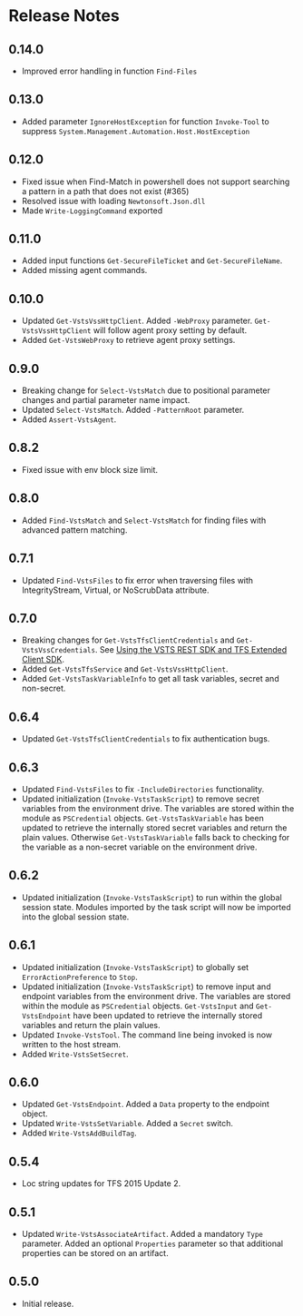 # Release Notes

## 0.14.0
* Improved error handling in function `Find-Files`

## 0.13.0
* Added parameter `IgnoreHostException` for function `Invoke-Tool` to suppress `System.Management.Automation.Host.HostException`

## 0.12.0
* Fixed issue when Find-Match in powershell does not support searching a pattern in a path that does not exist (#365)
* Resolved issue with loading `Newtonsoft.Json.dll`
* Made `Write-LoggingCommand` exported

## 0.11.0
* Added input functions `Get-SecureFileTicket` and `Get-SecureFileName`.
* Added missing agent commands.

## 0.10.0
* Updated `Get-VstsVssHttpClient`. Added `-WebProxy` parameter. `Get-VstsVssHttpClient` will follow agent proxy setting by default.
* Added `Get-VstsWebProxy` to retrieve agent proxy settings.

## 0.9.0
* Breaking change for `Select-VstsMatch` due to positional parameter changes and partial parameter name impact.
* Updated `Select-VstsMatch`. Added `-PatternRoot` parameter.
* Added `Assert-VstsAgent`.

## 0.8.2
* Fixed issue with env block size limit.

## 0.8.0
* Added `Find-VstsMatch` and `Select-VstsMatch` for finding files with advanced pattern matching.

## 0.7.1
* Updated `Find-VstsFiles` to fix error when traversing files with IntegrityStream, Virtual, or NoScrubData attribute.

## 0.7.0
* Breaking changes for `Get-VstsTfsClientCredentials` and `Get-VstsVssCredentials`. See [Using the VSTS REST SDK and TFS Extended Client SDK](UsingOM.md).
* Added `Get-VstsTfsService` and `Get-VstsVssHttpClient`.
* Added `Get-VstsTaskVariableInfo` to get all task variables, secret and non-secret.

## 0.6.4
* Updated `Get-VstsTfsClientCredentials` to fix authentication bugs.

## 0.6.3
* Updated `Find-VstsFiles` to fix `-IncludeDirectories` functionality.
* Updated initialization (`Invoke-VstsTaskScript`) to remove secret variables from the environment drive. The variables are stored within the module as `PSCredential` objects. `Get-VstsTaskVariable` has been updated to retrieve the internally stored secret variables and return the plain values. Otherwise `Get-VstsTaskVariable` falls back to checking for the variable as a non-secret variable on the environment drive.

## 0.6.2
* Updated initialization (`Invoke-VstsTaskScript`) to run within the global session state. Modules imported by the task script will now be imported into the global session state.

## 0.6.1
* Updated initialization (`Invoke-VstsTaskScript`) to globally set `ErrorActionPreference` to `Stop`.
* Updated initialization (`Invoke-VstsTaskScript`) to remove input and endpoint variables from the environment drive. The variables are stored within the module as `PSCredential` objects. `Get-VstsInput` and `Get-VstsEndpoint` have been updated to retrieve the internally stored variables and return the plain values.
* Updated `Invoke-VstsTool`. The command line being invoked is now written to the host stream.
* Added `Write-VstsSetSecret`.

## 0.6.0
* Updated `Get-VstsEndpoint`. Added a `Data` property to the endpoint object.
* Updated `Write-VstsSetVariable`. Added a `Secret` switch.
* Added `Write-VstsAddBuildTag`.

## 0.5.4
* Loc string updates for TFS 2015 Update 2.

## 0.5.1
* Updated `Write-VstsAssociateArtifact`. Added a mandatory `Type` parameter. Added an optional `Properties` parameter so that additional properties can be stored on an artifact.

## 0.5.0
* Initial release.
